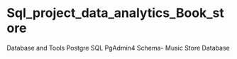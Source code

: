 # Sql_project_data_analytics_Book_store
Database and Tools
Postgre SQL
PgAdmin4
Schema- Music Store Database
